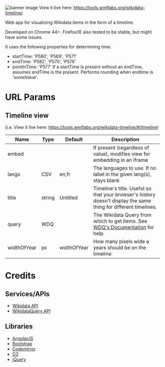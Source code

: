 ![banner image](https://rawgit.com/cdrini/wikidata-timeline/master/imgs/banner.svg)
View it live here: https://tools.wmflabs.org/wikidata-timeline/

Web app for visualizing Wikidata items in the form of a timeline.


Developed on Chrome 44+. Firefox/IE also tested to be stable, but might have some issues.


It uses the following properties for determining time:
* startTime: 'P580', 'P569', 'P571'
* endTime: 'P582', 'P570', 'P576'
* pointInTime: 'P577'
If a startTime is present without an endTime, assumes endTime is the present.
Performs rounding when endtime is 'someValue'.


# URL Params

## Timeline view
(i.e. View it live here: https://tools.wmflabs.org/wikidata-timeline/#/timeline)

Name          | Type          | Default                    | Description
------------- | ------------- | -------------------------- | -------------
embed         |               |                            | If present (regardless of value), modifies view for embedding in an iframe
langs         | CSV           | en,fr                      | The languages to use. If no label in the given lang(s), stays blank
title         | string        | Untitled                   | Timeline's title. Useful so that your browser's history doesn't display the same thing for different timelines.
query         | WDQ           |                            | The Wikidata Query from which to get items. See [WDQ's Documentation](https://wdq.wmflabs.org/api_documentation.html) for help
widthOfYear   | px            | widthOfYear                | How many pixels wide a years should be on the timeline

# Credits

## Services/APIs
* [Wikidata API](https://www.wikidata.org/w/api.php)
* [WikidataQuery API](https://wdq.wmflabs.org/api_documentation.html)

## Libraries
* [AngularJS](https://github.com/angular/angular.js)
* [Bootstrap](https://github.com/twbs/bootstrap)
* [Codemirror](https://github.com/codemirror/CodeMirror)
* [D3](https://github.com/mbostock/d3)
* [jQuery](https://github.com/jquery/jquery)
